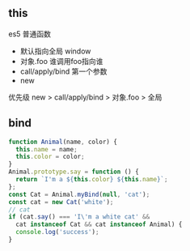 ## this
es5 普通函数

- 默认指向全局  window
- 对象.foo 谁调用foo指向谁
- call/apply/bind 第一个参数
- new

优先级
new > call/apply/bind > 对象.foo > 全局

## bind

```js
function Animal(name, color) {
  this.name = name;
  this.color = color;
}
Animal.prototype.say = function () {
  return `I'm a ${this.color} ${this.name}`;
};
const Cat = Animal.myBind(null, 'cat');
const cat = new Cat('white');
// cat 
if (cat.say() === 'I\'m a white cat' &&
  cat instanceof Cat && cat instanceof Animal) {
  console.log('success');
}
```